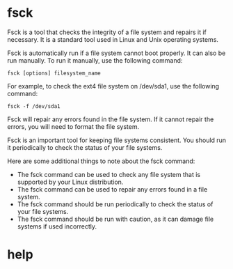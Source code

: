 # fsck

Fsck is a tool that checks the integrity of a file system and repairs it if necessary. It is a standard tool used in Linux and Unix operating systems.

Fsck is automatically run if a file system cannot boot properly. It can also be run manually. To run it manually, use the following command:

```
fsck [options] filesystem_name
```

For example, to check the ext4 file system on /dev/sda1, use the following command:

```
fsck -f /dev/sda1
```

Fsck will repair any errors found in the file system. If it cannot repair the errors, you will need to format the file system.

Fsck is an important tool for keeping file systems consistent. You should run it periodically to check the status of your file systems.

Here are some additional things to note about the fsck command:

* The fsck command can be used to check any file system that is supported by your Linux distribution.
* The fsck command can be used to repair any errors found in a file system.
* The fsck command should be run periodically to check the status of your file systems.
* The fsck command should be run with caution, as it can damage file systems if used incorrectly.




# help 

```

```
